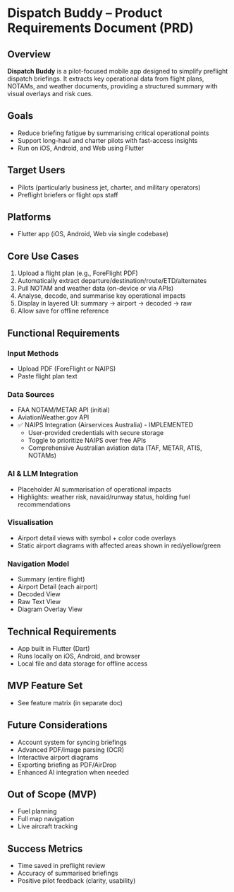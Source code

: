 # Dispatch Buddy – Product Requirements Document (PRD)

## Overview
**Dispatch Buddy** is a pilot-focused mobile app designed to simplify preflight dispatch briefings. It extracts key operational data from flight plans, NOTAMs, and weather documents, providing a structured summary with visual overlays and risk cues.

## Goals
- Reduce briefing fatigue by summarising critical operational points
- Support long-haul and charter pilots with fast-access insights
- Run on iOS, Android, and Web using Flutter

## Target Users
- Pilots (particularly business jet, charter, and military operators)
- Preflight briefers or flight ops staff

## Platforms
- Flutter app (iOS, Android, Web via single codebase)

## Core Use Cases
1. Upload a flight plan (e.g., ForeFlight PDF)
2. Automatically extract departure/destination/route/ETD/alternates
3. Pull NOTAM and weather data (on-device or via APIs)
4. Analyse, decode, and summarise key operational impacts
5. Display in layered UI: summary → airport → decoded → raw
6. Allow save for offline reference

## Functional Requirements
### Input Methods
- Upload PDF (ForeFlight or NAIPS)
- Paste flight plan text

### Data Sources
- FAA NOTAM/METAR API (initial)
- AviationWeather.gov API
- ✅ NAIPS Integration (Airservices Australia) - IMPLEMENTED
  - User-provided credentials with secure storage
  - Toggle to prioritize NAIPS over free APIs
  - Comprehensive Australian aviation data (TAF, METAR, ATIS, NOTAMs)

### AI & LLM Integration
- Placeholder AI summarisation of operational impacts
- Highlights: weather risk, navaid/runway status, holding fuel recommendations

### Visualisation
- Airport detail views with symbol + color code overlays
- Static airport diagrams with affected areas shown in red/yellow/green

### Navigation Model
- Summary (entire flight)
- Airport Detail (each airport)
- Decoded View
- Raw Text View
- Diagram Overlay View

## Technical Requirements
- App built in Flutter (Dart)
- Runs locally on iOS, Android, and browser
- Local file and data storage for offline access

## MVP Feature Set
- See feature matrix (in separate doc)

## Future Considerations
- Account system for syncing briefings
- Advanced PDF/image parsing (OCR)
- Interactive airport diagrams
- Exporting briefing as PDF/AirDrop
- Enhanced AI integration when needed

## Out of Scope (MVP)
- Fuel planning
- Full map navigation
- Live aircraft tracking

## Success Metrics
- Time saved in preflight review
- Accuracy of summarised briefings
- Positive pilot feedback (clarity, usability)
